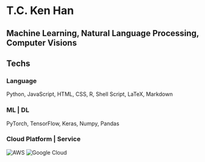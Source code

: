# T.C. Ken Han

## Machine Learning, Natural Language Processing, Computer Visions

## Techs
### Language
Python, JavaScript, HTML, CSS, R, Shell Script, LaTeX, Markdown

### ML | DL
PyTorch, TensorFlow, Keras, Numpy, Pandas

### Cloud Platform | Service
![AWS](https://img.shields.io/badge/AWS-%23FF9900.svg?style=for-the-badge&logo=amazon-aws&logoColor=white) ![Google Cloud](https://img.shields.io/badge/GoogleCloud-%234285F4.svg?style=for-the-badge&logo=google-cloud&logoColor=white)

